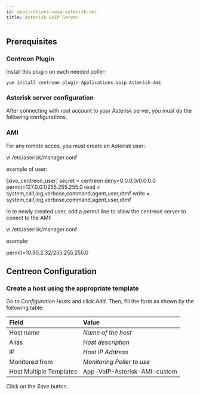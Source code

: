 ```yaml
---
id: applications-voip-asterisk-ami
title: Asterisk VoIP Server
---
```


## Prerequisites

### Centreon Plugin

Install this plugin on each needed poller:

``` shell
yum install centreon-plugin-Applications-Voip-Asterisk-Ami
```

### Asterisk server configuration

After connecting with root account to your Asterisk server, you must do the
following configurations.

### AMI

For any remote acces, you must create an Asterisk user:

vi /etc/aserisk/manager.conf

example of user:

[xivo_centreon_user]
secret = centreon
deny=0.0.0.0/0.0.0.0
permit=127.0.0.1/255.255.255.0
read = system,call,log,verbose,command,agent,user,dtmf
write = system,call,log,verbose,command,agent,user,dtmf

In te newly created user, add a *permit* line to allow the centreon server to
conect to the AMI:

vi /etc/aserisk/manager.conf

example:

permit=10.30.2.32/255.255.255.0

## Centreon Configuration

### Create a host using the appropriate template

Go to *Configuration Hosts* and click *Add*. Then, fill the form as shown by
the following table:

| Field                                | Value                        |
| :----------------------------------- | :--------------------------- |
| Host name                            | *Name of the host*           |
| Alias                                | *Host description*           |
| IP                                   | *Host IP Address*            |
| Monitored from                       | *Monitoring Poller to use*   |
| Host Multiple Templates              | App-VoIP-Asterisk-AMI-custom |

Click on the *Save* button.
